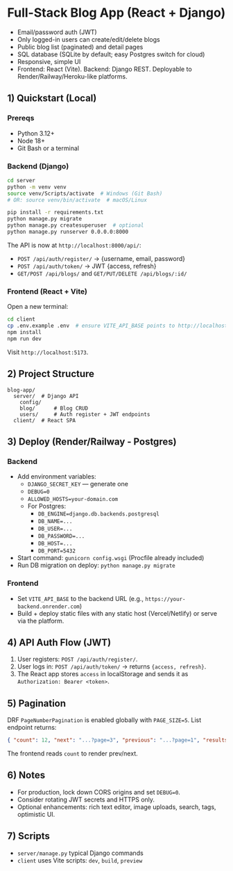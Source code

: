 # Full-Stack Blog App (React + Django)

- Email/password auth (JWT)
- Only logged-in users can create/edit/delete blogs
- Public blog list (paginated) and detail pages
- SQL database (SQLite by default; easy Postgres switch for cloud)
- Responsive, simple UI
- Frontend: React (Vite). Backend: Django REST. Deployable to Render/Railway/Heroku-like platforms.

## 1) Quickstart (Local)

### Prereqs
- Python 3.12+
- Node 18+
- Git Bash or a terminal

### Backend (Django)
```bash
cd server
python -m venv venv
source venv/Scripts/activate  # Windows (Git Bash)
# OR: source venv/bin/activate  # macOS/Linux

pip install -r requirements.txt
python manage.py migrate
python manage.py createsuperuser  # optional
python manage.py runserver 0.0.0.0:8000
```

The API is now at `http://localhost:8000/api/`:
- `POST /api/auth/register/` -> {username, email, password}
- `POST /api/auth/token/` -> JWT {access, refresh}
- `GET/POST /api/blogs/` and `GET/PUT/DELETE /api/blogs/:id/`

### Frontend (React + Vite)
Open a new terminal:
```bash
cd client
cp .env.example .env  # ensure VITE_API_BASE points to http://localhost:8000
npm install
npm run dev
```
Visit `http://localhost:5173`.

## 2) Project Structure

```
blog-app/
  server/  # Django API
    config/
    blog/      # Blog CRUD
    users/     # Auth register + JWT endpoints
  client/  # React SPA
```

## 3) Deploy (Render/Railway - Postgres)

### Backend
- Add environment variables:
  - `DJANGO_SECRET_KEY` — generate one
  - `DEBUG=0`
  - `ALLOWED_HOSTS=your-domain.com`
  - For Postgres:
    - `DB_ENGINE=django.db.backends.postgresql`
    - `DB_NAME=...`
    - `DB_USER=...`
    - `DB_PASSWORD=...`
    - `DB_HOST=...`
    - `DB_PORT=5432`
- Start command: `gunicorn config.wsgi` (Procfile already included)
- Run DB migration on deploy: `python manage.py migrate`

### Frontend
- Set `VITE_API_BASE` to the backend URL (e.g., `https://your-backend.onrender.com`)
- Build + deploy static files with any static host (Vercel/Netlify) or serve via the platform.

## 4) API Auth Flow (JWT)
1. User registers: `POST /api/auth/register/`.
2. User logs in: `POST /api/auth/token/` -> returns `{access, refresh}`.
3. The React app stores `access` in localStorage and sends it as `Authorization: Bearer <token>`.

## 5) Pagination
DRF `PageNumberPagination` is enabled globally with `PAGE_SIZE=5`. List endpoint returns:
```json
{ "count": 12, "next": "...?page=3", "previous": "...?page=1", "results": [ ... ] }
```
The frontend reads `count` to render prev/next.

## 6) Notes
- For production, lock down CORS origins and set `DEBUG=0`.
- Consider rotating JWT secrets and HTTPS only.
- Optional enhancements: rich text editor, image uploads, search, tags, optimistic UI.

## 7) Scripts
- `server/manage.py` typical Django commands
- `client` uses Vite scripts: `dev`, `build`, `preview`
  
